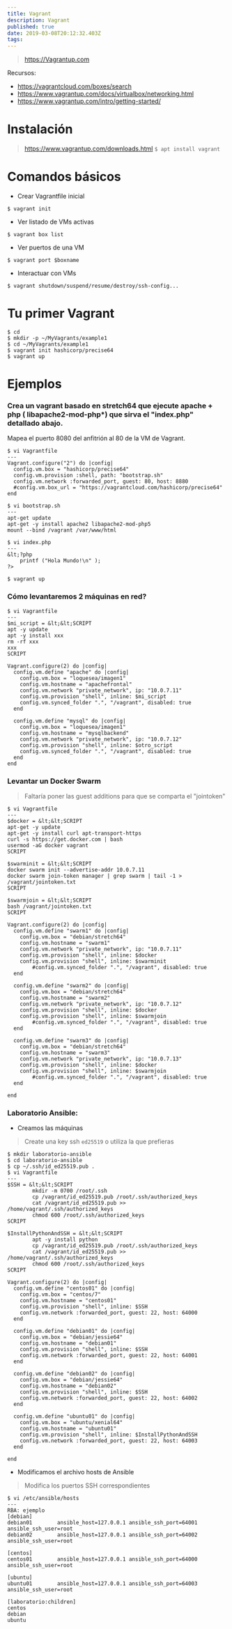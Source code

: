 ```yaml
---
title: Vagrant
description: Vagrant
published: true
date: 2019-03-08T20:12:32.403Z
tags: 
---
```


> https://Vagrantup.com

Recursos:
- https://vagrantcloud.com/boxes/search
- https://www.vagrantup.com/docs/virtualbox/networking.html
- https://www.vagrantup.com/intro/getting-started/

# Instalación

> https://www.vagrantup.com/downloads.html
`$ apt install vagrant`


# Comandos básicos

- Crear Vagrantfile inicial

`$ vagrant init`

- Ver listado de VMs activas

`$ vagrant box list`

- Ver puertos de una VM

`$ vagrant port $boxname`

- Interactuar con VMs

`$ vagrant shutdown/suspend/resume/destroy/ssh-config...`

# Tu primer Vagrant

```
$ cd 
$ mkdir -p ~/MyVagrants/example1
$ cd ~/MyVagrants/example1
$ vagrant init hashicorp/precise64
$ vagrant up
```

# Ejemplos

### Crea un vagrant basado en stretch64 que ejecute apache + php ( libapache2-mod-php*) que sirva el "index.php" detallado abajo. 

Mapea el puerto 8080 del anfitrión al 80 de la VM de Vagrant.

```
$ vi Vagrantfile
---
Vagrant.configure("2") do |config|
  config.vm.box = "hashicorp/precise64"
  config.vm.provision :shell, path: "bootstrap.sh"
  config.vm.network :forwarded_port, guest: 80, host: 8880
  #config.vm.box_url = "https://vagrantcloud.com/hashicorp/precise64"
end

$ vi bootstrap.sh
---
apt-get update
apt-get -y install apache2 libapache2-mod-php5
mount --bind /vagrant /var/www/html

$ vi index.php
---
&lt;?php
	printf ("Hola Mundo!\n" );
?>
```
`$ vagrant up`


### Cómo levantaremos 2 máquinas en red?

```
$ vi Vagrantfile
---
$mi_script = &lt;&lt;SCRIPT
apt -y update
apt -y install xxx
rm -rf xxx
xxx
SCRIPT

Vagrant.configure(2) do |config|
  config.vm.define "apache" do |config|
    config.vm.box = "loquesea/imagen1"
    config.vm.hostname = "apachefrontal"
    config.vm.network "private_network", ip: "10.0.7.11"
    config.vm.provision "shell", inline: $mi_script
    config.vm.synced_folder ".", "/vagrant", disabled: true
  end

  config.vm.define "mysql" do |config|
    config.vm.box = "loquesea/imagen1"
    config.vm.hostname = "mysqlbackend"
    config.vm.network "private_network", ip: "10.0.7.12"
    config.vm.provision "shell", inline: $otro_script
    config.vm.synced_folder ".", "/vagrant", disabled: true
  end
end
```

### Levantar un Docker Swarm

> Faltaría poner las guest additions para que se comparta el "jointoken"

```
$ vi Vagrantfile
---
$docker = &lt;&lt;SCRIPT
apt-get -y update
apt-get -y install curl apt-transport-https
curl -s https://get.docker.com | bash
usermod -aG docker vagrant
SCRIPT

$swarminit = &lt;&lt;SCRIPT
docker swarm init --advertise-addr 10.0.7.11
docker swarm join-token manager | grep swarm | tail -1 > /vagrant/jointoken.txt
SCRIPT

$swarmjoin = &lt;&lt;SCRIPT
bash /vagrant/jointoken.txt
SCRIPT

Vagrant.configure(2) do |config|
  config.vm.define "swarm1" do |config|
    config.vm.box = "debian/stretch64"
    config.vm.hostname = "swarm1"
    config.vm.network "private_network", ip: "10.0.7.11"
    config.vm.provision "shell", inline: $docker
    config.vm.provision "shell", inline: $swarminit
		#config.vm.synced_folder ".", "/vagrant", disabled: true
  end

  config.vm.define "swarm2" do |config|
    config.vm.box = "debian/stretch64"
    config.vm.hostname = "swarm2"
    config.vm.network "private_network", ip: "10.0.7.12"
    config.vm.provision "shell", inline: $docker
    config.vm.provision "shell", inline: $swarmjoin
		#config.vm.synced_folder ".", "/vagrant", disabled: true
  end

  config.vm.define "swarm3" do |config|
    config.vm.box = "debian/stretch64"
    config.vm.hostname = "swarm3"
    config.vm.network "private_network", ip: "10.0.7.13"
    config.vm.provision "shell", inline: $docker
    config.vm.provision "shell", inline: $swarmjoin
		#config.vm.synced_folder ".", "/vagrant", disabled: true
  end

end
```

### Laboratorio Ansible:

- Creamos las máquinas
> Create una key ssh `ed25519` o utiliza la que prefieras

```
$ mkdir laboratorio-ansible
$ cd laboratorio-ansible
$ cp ~/.ssh/id_ed25519.pub .
$ vi Vagrantfile
---
$SSH = &lt;&lt;SCRIPT
        mkdir -m 0700 /root/.ssh
        cp /vagrant/id_ed25519.pub /root/.ssh/authorized_keys
        cat /vagrant/id_ed25519.pub >> /home/vagrant/.ssh/authorized_keys
        chmod 600 /root/.ssh/authorized_keys
SCRIPT

$InstallPythonAndSSH = &lt;&lt;SCRIPT
        apt -y install python
        cp /vagrant/id_ed25519.pub /root/.ssh/authorized_keys
        cat /vagrant/id_ed25519.pub >> /home/vagrant/.ssh/authorized_keys
        chmod 600 /root/.ssh/authorized_keys
SCRIPT

Vagrant.configure(2) do |config|
  config.vm.define "centos01" do |config|
    config.vm.box = "centos/7"
    config.vm.hostname = "centos01"
    config.vm.provision "shell", inline: $SSH
    config.vm.network :forwarded_port, guest: 22, host: 64000
  end

  config.vm.define "debian01" do |config|
    config.vm.box = "debian/jessie64"
    config.vm.hostname = "debian01"
    config.vm.provision "shell", inline: $SSH
    config.vm.network :forwarded_port, guest: 22, host: 64001
  end

  config.vm.define "debian02" do |config|
    config.vm.box = "debian/jessie64"
    config.vm.hostname = "debian02"
    config.vm.provision "shell", inline: $SSH
    config.vm.network :forwarded_port, guest: 22, host: 64002
  end

  config.vm.define "ubuntu01" do |config|
    config.vm.box = "ubuntu/xenial64"
    config.vm.hostname = "ubuntu01"
    config.vm.provision "shell", inline: $InstallPythonAndSSH
    config.vm.network :forwarded_port, guest: 22, host: 64003
  end

end
```
- Modificamos el archivo hosts de Ansible
> Modifica los puertos SSH correspondientes
```
$ vi /etc/ansible/hosts
---
RBA: ejemplo 
[debian]
debian01        ansible_host=127.0.0.1 ansible_ssh_port=64001 ansible_ssh_user=root
debian02        ansible_host=127.0.0.1 ansible_ssh_port=64002 ansible_ssh_user=root

[centos]
centos01        ansible_host=127.0.0.1 ansible_ssh_port=64000 ansible_ssh_user=root

[ubuntu]
ubuntu01        ansible_host=127.0.0.1 ansible_ssh_port=64003 ansible_ssh_user=root

[laboratorio:children]
centos
debian
ubuntu
```
